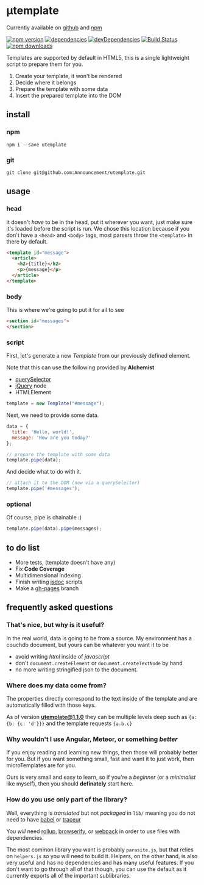 # µtemplate
Currently available on
[github](https://github.com/Announcement/utemplate)
and
[npm](https://www.npmjs.com/package/utemplate)

[![npm version](https://badge.fury.io/js/utemplate.svg)](https://badge.fury.io/js/utemplate)
[![dependencies](https://david-dm.org/Announcement/utemplate/status.svg)](https://david-dm.org/Announcement/utemplate?view=list)
[![devDependencies](https://david-dm.org/Announcement/utemplate/dev-status.svg)](https://david-dm.org/Announcement/utemplate?type=dev&view=list)
[![Build Status](https://travis-ci.org/Announcement/utemplate.svg?branch=master)](https://travis-ci.org/Announcement/utemplate)
[![npm downloads](https://img.shields.io/npm/dt/express.svg?maxAge=2592000)]()

Templates are supported by default in HTML5, this is a single lightweight script to prepare them for you.

1. Create your template, it won't be rendered
2. Decide where it belongs
3. Prepare the template with some data
4. Insert the prepared template into the DOM

## install

### npm

 `npm i --save utemplate`

### git

`git clone git@github.com:Announcement/utemplate.git`

## usage

### head

It doesn't *have* to be in the head, put it wherever you want, just make sure it's loaded before the script is run.
We chose this location because if you don't have a `<head>` and `<body>` tags, most parsers throw the `<template>` in there by default.

~~~ html
<template id="message">
  <article>
    <h2>{title}</h2>
    <p>{message}</p>
  </article>
</template>
~~~


### body

This is where we're going to put it for all to see

~~~ html
<section id="messages">
</section>
~~~

### script

First, let's generate a new *Template* from our previously defined element.

Note that this can use the following provided by **Alchemist**

- [querySelector](https://developer.mozilla.org/en-US/docs/Web/API/Document/querySelector)
- [jQuery](https://jquery.com/) node
- HTMLElement

~~~ javascript
template = new Template("#message");
~~~

Next, we need to provide some data.
~~~ javascript
data = {
  title: 'Hello, world!',
  message: 'How are you today?'
};

// prepare the template with some data
template.pipe(data);
~~~

And decide what to do with it.
~~~ javascript
// attach it to the DOM (now via a querySelector)
template.pipe('#messages');
~~~

### optional

Of course, pipe is chainable :)

~~~ javascript
template.pipe(data).pipe(messages);
~~~

## to do list

- More tests, (template doesn't have any)
- Fix **Code Coverage**
- Multidimensional indexing
- Finish writing [jsdoc](http://usejsdoc.org/) scripts
- Make a [gh-pages](//github.com/Announcement/utemplate/tree/gh-pages) branch

## frequently asked questions
### That's nice, but why is it useful?

In the real world, data is going to be from a source.
My environment has a couchdb document, but yours can be whatever you want it to be

- avoid writing *html* inside of *javascript*
- don't `document.createElement` or `document.createTextNode` by hand
- no more writing stringified json to the document.


### Where does my data come from?

The properties directly correspond to the text inside of the template and are automatically filled with those keys.

As of version **utemplate@1.1.0** they can be multiple levels deep such as `{a: {b: {c: 'd'}}}` and the template requests `{a.b.c}`

### Why wouldn't I use Angular, Meteor, or something *better*

If you enjoy reading and learning new things, then those will probably better for you. But if you want something small, fast and want it to just work, then microTemplates are for you.

Ours is very small and easy to learn, so if you're a *beginner* (or a *minimalist* like myself), then you should **definately** start here.

### How do you use only part of the library?

Well, everything is *translated* but not *packaged* in `lib/` meaning you do not need to have [babel](https://babeljs.io/) or [traceur](https://github.com/google/traceur-compiler)

You *will* need [rollup](http://rollupjs.org/), [browserify](http://browserify.org/), or [webpack](//webpack.github.io/) in order to use files with dependencies.

The most common library you want is probably `parasite.js`, but that relies on `helpers.js` so you will need to build it. Helpers, on the other hand, is also very useful and has no dependencies and has many useful features. If you don't want to go through all of that though, you can use the default as it currently exports all of the important sublibraries.
